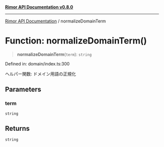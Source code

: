 [**Rimor API Documentation v0.8.0**](../README.md)

***

[Rimor API Documentation](../globals.md) / normalizeDomainTerm

# Function: normalizeDomainTerm()

> **normalizeDomainTerm**(`term`): `string`

Defined in: domain/index.ts:300

ヘルパー関数: ドメイン用語の正規化

## Parameters

### term

`string`

## Returns

`string`
